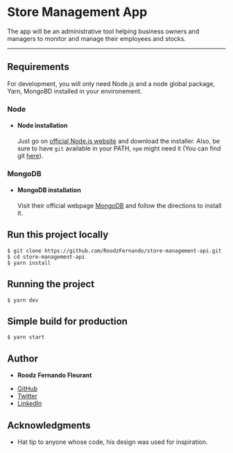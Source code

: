 # Store Management App

The app will be an administrative tool helping business owners and managers to monitor and manage their employees and stocks.

---

## Requirements

For development, you will only need Node.js and a node global package, Yarn, MongoBD installed in your environement.

### Node

- #### Node installation

  Just go on [official Node.js website](https://nodejs.org/) and download the installer.
  Also, be sure to have `git` available in your PATH, `npm` might need it (You can find git [here](https://git-scm.com/)).

### MongoDB

- #### MongoDB installation
  Visit their official webpage [MongoDB](https://www.mongodb.com/try/download/community) and follow the directions to install it.

## Run this project locally

    $ git clone https://github.com/RoodzFernando/store-management-api.git
    $ cd store-management-api
    $ yarn install

## Running the project

    $ yarn dev

## Simple build for production

    $ yarn start

## Author

- **Roodz Fernando Fleurant**

* [GitHub](https://github.com/RoodzFernando)
* [Twitter](https://twitter.com/RoodzFernando)
* [LinkedIn](https://www.linkedin.com/in/roodz-fernando-fleurant/)

## Acknowledgments

- Hat tip to anyone whose code, his design was used for inspiration.
